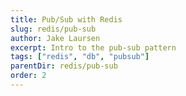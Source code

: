 ```yaml
---
title: Pub/Sub with Redis
slug: redis/pub-sub
author: Jake Laursen
excerpt: Intro to the pub-sub pattern
tags: ["redis", "db", "pubsub"]
parentDir: redis/pub-sub
order: 2
---
```


